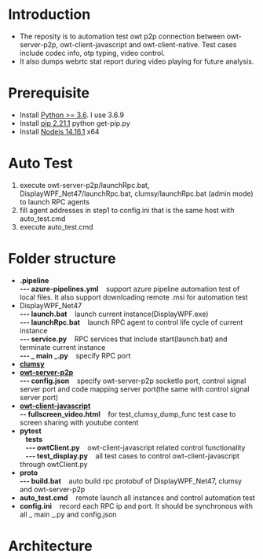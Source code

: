 # Introduction 
* The reposity is to automation test owt p2p connection between owt-server-p2p, owt-client-javascript and owt-client-native. Test cases include codec info, otp typing, video control.
* It also dumps webrtc stat report during video playing for future analysis.

# Prerequisite
* Install [Python >= 3.6](https://www.python.org/downloads/). I use 3.6.9
* Install [pip 2.21.1](https://pip.pypa.io/en/stable/installation/#get-pip-py) python get-pip.py
* Install [Nodejs 14.16.1](https://nodejs.org/ja/blog/release/v14.16.1/) x64

# Auto Test
1. execute owt-server-p2p/launchRpc.bat, DisplayWPF_Net47/launchRpc.bat, clumsy/launchRpc.bat (admin mode) to launch RPC agents  
2. fill agent addresses in step1 to config.ini that is the same host with auto_test.cmd
3. execute auto_test.cmd  

# Folder structure
* **.pipeline**  
     **---  azure-pipelines.yml** &nbsp;     &nbsp;support azure pipeline automation test of local files. It also support downloading remote .msi for automation test
* DisplayWPF_Net47  
     **---  launch.bat** &nbsp;     &nbsp;launch current instance(DisplayWPF.exe)  
     **---  launchRpc.bat** &nbsp;     &nbsp;launch RPC agent to control life cycle of current instance  
     **---  service.py** &nbsp;     &nbsp;RPC services that include start(launch.bat) and terminate current instance  
     **---  _ main _.py** &nbsp;     &nbsp;specify RPC port
* **[clumsy](https://github.com/jagt/clumsy)**
* **[owt-server-p2p](https://github.com/open-webrtc-toolkit/owt-server-p2p)**  
     **---  config.json** &nbsp;     &nbsp;specify owt-server-p2p socketIo port, control signal server port and code mapping server port(the same with control signal server port)
* **[owt-client-javascript](https://github.com/open-webrtc-toolkit/owt-client-javascript)**  
     **--  fullscreen_video.html** &nbsp;     &nbsp;for test_clumsy_dump_func test case to screen sharing with youtube content
* **pytest**  
&nbsp;     &nbsp;**tests**  
&nbsp;            &nbsp;**---  owtClient.py** &nbsp;     &nbsp;owt-client-javascript related control functionality  
&nbsp;            &nbsp;**---  test_display.py** &nbsp;     &nbsp;all test cases to control owt-client-javascript through owtClient.py
* **proto**  
     **---  build.bat** &nbsp;     &nbsp;auto build rpc protobuf of DisplayWPF_Net47, clumsy and owt-server-p2p
* **auto_test.cmd** &nbsp;     &nbsp;remote launch all instances and control automation test
* **config.ini** &nbsp;     &nbsp;record each RPC ip and port. It should be synchronous with all _ main _.py and config.json

# Architecture

